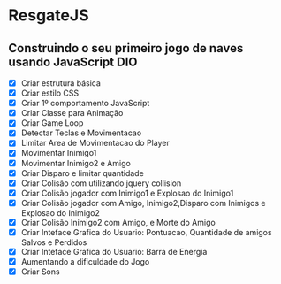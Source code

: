 # ResgateJS
## Construindo o seu primeiro jogo de naves usando JavaScript DIO

- [x] Criar estrutura básica
- [x] Criar estilo CSS
- [x] Criar 1º comportamento JavaScript 
- [x] Criar Classe para Animação 
- [x] Criar Game Loop
- [x] Detectar Teclas e Movimentacao
- [x] Limitar Area de Movimentacao do Player
- [x] Movimentar Inimigo1
- [x] Movimentar Inimigo2 e Amigo
- [x] Criar Disparo e limitar quantidade
- [x] Criar Colisão com utilizando jquery collision
- [x] Criar Colisão jogador com Inimigo1 e Explosao do Inimigo1
- [x] Criar Colisão jogador com Amigo, Inimigo2,Disparo com Inimigos e Explosao do Inimigo2  
- [x] Criar Colisão Inimigo2 com Amigo, e Morte do Amigo 
- [x] Criar Inteface Grafica do Usuario: Pontuacao, Quantidade de amigos Salvos e Perdidos
- [x] Criar Inteface Grafica do Usuario: Barra de Energia
- [x] Aumentando a dificuldade do Jogo
- [x] Criar Sons
